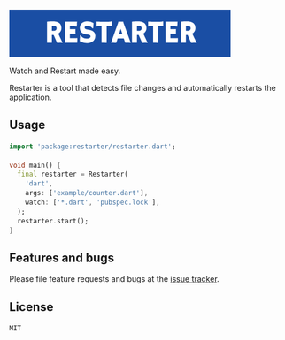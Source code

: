 
<p>
  <img src="https://raw.githubusercontent.com/xtyxtyx/restarter/master/image/logo.png">
</p>

Watch and Restart made easy.

Restarter is a tool that detects file changes and automatically restarts the application.

## Usage

```dart
import 'package:restarter/restarter.dart';

void main() {
  final restarter = Restarter(
    'dart',
    args: ['example/counter.dart'],
    watch: ['*.dart', 'pubspec.lock'],
  );
  restarter.start();
}
```

## Features and bugs

Please file feature requests and bugs at the [issue tracker][tracker].

## License

```
MIT
```

[tracker]: https://github.com/xtyxtyx/restarter/issues
